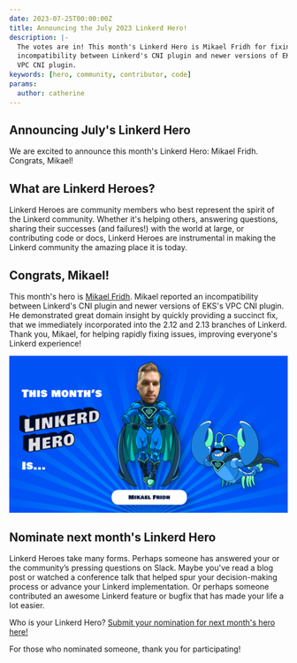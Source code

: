 ```yaml
---
date: 2023-07-25T00:00:00Z
title: Announcing the July 2023 Linkerd Hero!
description: |-
  The votes are in! This month's Linkerd Hero is Mikael Fridh for fixing an
  incompatibility between Linkerd's CNI plugin and newer versions of EKS's
  VPC CNI plugin.
keywords: [hero, community, contributor, code]
params:
  author: catherine
---
```


## Announcing July's Linkerd Hero

We are excited to announce this month's Linkerd Hero: Mikael Fridh. Congrats,
Mikael!

## What are Linkerd Heroes?

Linkerd Heroes are community members who best represent the spirit of the
Linkerd community. Whether it's helping others, answering questions, sharing
their successes (and failures!) with the world at large, or contributing code or
docs, Linkerd Heroes are instrumental in making the Linkerd community the
amazing place it is today.

## Congrats, Mikael!

This month's hero is [Mikael Fridh](https://www.linkedin.com/in/mikaelfridh/).
Mikael reported an incompatibility between Linkerd's CNI plugin and newer
versions of EKS's VPC CNI plugin. He demonstrated great domain insight by
quickly providing a succinct fix, that we immediately incorporated into the 2.12
and 2.13 branches of Linkerd. Thank you, Mikael, for helping rapidly fixing
issues, improving everyone's Linkerd experience!

![Mikael Fridh](cover.png)

## Nominate next month's Linkerd Hero

Linkerd Heroes take many forms. Perhaps someone has answered your or the
community’s pressing questions on Slack. Maybe you've read a blog post or
watched a conference talk that helped spur your decision-making process or
advance your Linkerd implementation. Or perhaps someone contributed an awesome
Linkerd feature or bugfix that has made your life a lot easier.

Who is your Linkerd Hero?
[Submit your nomination for next month's hero here!](https://docs.google.com/forms/d/e/1FAIpQLSfNv--UnbbZSzW7J3SbREIMI-HaooyX9im8yLIGB7M_LKT_Fw/viewform?usp=sf_link)

For those who nominated someone, thank you for participating!

